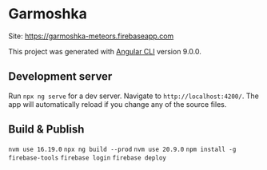 # Garmoshka
Site: https://garmoshka-meteors.firebaseapp.com


This project was generated with [Angular CLI](https://github.com/angular/angular-cli) version 9.0.0.

## Development server

Run `npx ng serve` for a dev server. Navigate to `http://localhost:4200/`. The app will automatically reload if you change any of the source files.


## Build & Publish 
`nvm use 16.19.0`
`npx ng build --prod`
`nvm use 20.9.0`
`npm install -g firebase-tools`
`firebase login`
`firebase deploy`

